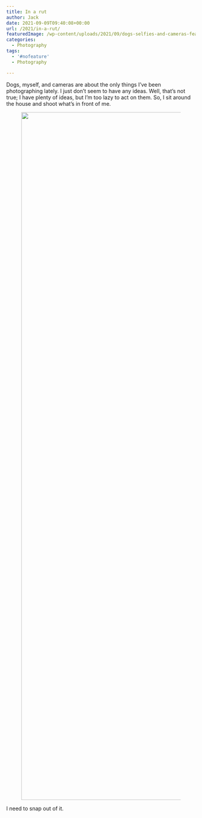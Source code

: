 ```yaml
---
title: In a rut
author: Jack
date: 2021-09-09T09:40:08+00:00
url: /2021/in-a-rut/
featuredImage: /wp-content/uploads/2021/09/dogs-selfies-and-cameras-featured.png
categories:
  - Photography
tags:
  - '#nofeature'
  - Photography

---
```

Dogs, myself, and cameras are about the only things I&#8217;ve been photographing lately. I just don&#8217;t seem to have any ideas. Well, that&#8217;s not true; I have plenty of ideas, but I&#8217;m too lazy to act on them. So, I sit around the house and shoot what&#8217;s in front of me.<figure class="kg-card kg-image-card">

<img src="/content/images/2021/09/dogs-selfies-and-cameras-1.png" class="kg-image" alt loading="lazy" width="1254" height="1831"/> </figure> 

I need to snap out of it.
